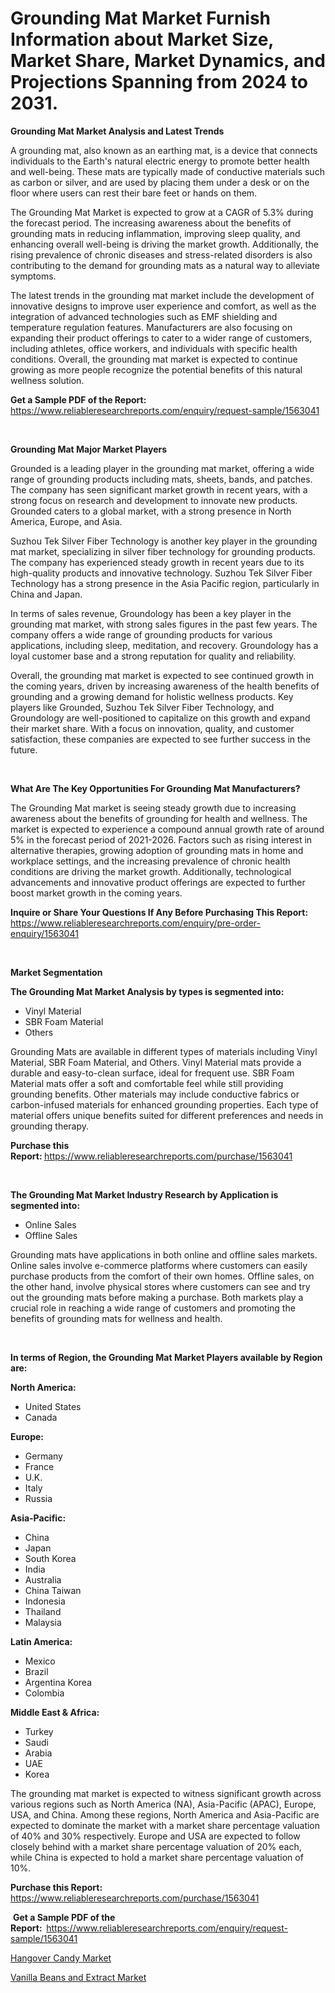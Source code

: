 <p><h1>Grounding Mat Market Furnish Information about Market Size, Market Share, Market Dynamics, and Projections Spanning from 2024 to 2031.</h1></p><p><strong>Grounding Mat Market Analysis and Latest Trends</strong></p>
<p><p>A grounding mat, also known as an earthing mat, is a device that connects individuals to the Earth's natural electric energy to promote better health and well-being. These mats are typically made of conductive materials such as carbon or silver, and are used by placing them under a desk or on the floor where users can rest their bare feet or hands on them.</p><p>The Grounding Mat Market is expected to grow at a CAGR of 5.3% during the forecast period. The increasing awareness about the benefits of grounding mats in reducing inflammation, improving sleep quality, and enhancing overall well-being is driving the market growth. Additionally, the rising prevalence of chronic diseases and stress-related disorders is also contributing to the demand for grounding mats as a natural way to alleviate symptoms.</p><p>The latest trends in the grounding mat market include the development of innovative designs to improve user experience and comfort, as well as the integration of advanced technologies such as EMF shielding and temperature regulation features. Manufacturers are also focusing on expanding their product offerings to cater to a wider range of customers, including athletes, office workers, and individuals with specific health conditions. Overall, the grounding mat market is expected to continue growing as more people recognize the potential benefits of this natural wellness solution.</p></p>
<p><strong>Get a Sample PDF of the Report:&nbsp;</strong> <a href="https://www.reliableresearchreports.com/enquiry/request-sample/1563041">https://www.reliableresearchreports.com/enquiry/request-sample/1563041</a></p>
<p>&nbsp;</p>
<p><strong>Grounding Mat Major Market Players</strong></p>
<p><p>Grounded is a leading player in the grounding mat market, offering a wide range of grounding products including mats, sheets, bands, and patches. The company has seen significant market growth in recent years, with a strong focus on research and development to innovate new products. Grounded caters to a global market, with a strong presence in North America, Europe, and Asia.</p><p>Suzhou Tek Silver Fiber Technology is another key player in the grounding mat market, specializing in silver fiber technology for grounding products. The company has experienced steady growth in recent years due to its high-quality products and innovative technology. Suzhou Tek Silver Fiber Technology has a strong presence in the Asia Pacific region, particularly in China and Japan.</p><p>In terms of sales revenue, Groundology has been a key player in the grounding mat market, with strong sales figures in the past few years. The company offers a wide range of grounding products for various applications, including sleep, meditation, and recovery. Groundology has a loyal customer base and a strong reputation for quality and reliability.</p><p>Overall, the grounding mat market is expected to see continued growth in the coming years, driven by increasing awareness of the health benefits of grounding and a growing demand for holistic wellness products. Key players like Grounded, Suzhou Tek Silver Fiber Technology, and Groundology are well-positioned to capitalize on this growth and expand their market share. With a focus on innovation, quality, and customer satisfaction, these companies are expected to see further success in the future.</p></p>
<p>&nbsp;</p>
<p><strong>What Are The Key Opportunities For Grounding Mat Manufacturers?</strong></p>
<p><p>The Grounding Mat market is seeing steady growth due to increasing awareness about the benefits of grounding for health and wellness. The market is expected to experience a compound annual growth rate of around 5% in the forecast period of 2021-2026. Factors such as rising interest in alternative therapies, growing adoption of grounding mats in home and workplace settings, and the increasing prevalence of chronic health conditions are driving the market growth. Additionally, technological advancements and innovative product offerings are expected to further boost market growth in the coming years.</p></p>
<p><strong>Inquire or Share Your Questions If Any Before Purchasing This Report:</strong> <a href="https://www.reliableresearchreports.com/enquiry/pre-order-enquiry/1563041">https://www.reliableresearchreports.com/enquiry/pre-order-enquiry/1563041</a></p>
<p>&nbsp;</p>
<p><strong>Market Segmentation</strong></p>
<p><strong>The Grounding Mat Market Analysis by types is segmented into:</strong></p>
<p><ul><li>Vinyl Material</li><li>SBR Foam Material</li><li>Others</li></ul></p>
<p><p>Grounding Mats are available in different types of materials including Vinyl Material, SBR Foam Material, and Others. Vinyl Material mats provide a durable and easy-to-clean surface, ideal for frequent use. SBR Foam Material mats offer a soft and comfortable feel while still providing grounding benefits. Other materials may include conductive fabrics or carbon-infused materials for enhanced grounding properties. Each type of material offers unique benefits suited for different preferences and needs in grounding therapy.</p></p>
<p><strong>Purchase this Report:&nbsp;</strong><a href="https://www.reliableresearchreports.com/purchase/1563041">https://www.reliableresearchreports.com/purchase/1563041</a></p>
<p>&nbsp;</p>
<p><strong>The Grounding Mat Market Industry Research by Application is segmented into:</strong></p>
<p><ul><li>Online Sales</li><li>Offline Sales</li></ul></p>
<p><p>Grounding mats have applications in both online and offline sales markets. Online sales involve e-commerce platforms where customers can easily purchase products from the comfort of their own homes. Offline sales, on the other hand, involve physical stores where customers can see and try out the grounding mats before making a purchase. Both markets play a crucial role in reaching a wide range of customers and promoting the benefits of grounding mats for wellness and health.</p></p>
<p>&nbsp;</p>
<p><strong>In terms of Region, the Grounding Mat Market Players available by Region are:</strong></p>
<p>
    <p> <strong> North America: </strong>
        <ul>
            <li>United States</li>
            <li>Canada</li>
        </ul>
        </p> 
    <p> <strong> Europe: </strong>
        <ul>
            <li>Germany</li>
            <li>France</li>
            <li>U.K.</li>
            <li>Italy</li>
            <li>Russia</li>
        </ul>
        </p> 
    <p> <strong> Asia-Pacific: </strong>
        <ul>
            <li>China</li>
            <li>Japan</li>
            <li>South Korea</li>
            <li>India</li>
            <li>Australia</li>
            <li>China Taiwan</li>
            <li>Indonesia</li>
            <li>Thailand</li>
            <li>Malaysia</li>
        </ul>
        </p> 
    <p> <strong> Latin America: </strong>
        <ul>
            <li>Mexico</li>
            <li>Brazil</li>
            <li>Argentina Korea</li>
            <li>Colombia</li>
        </ul>
        </p> 
    <p> <strong> Middle East & Africa: </strong>
        <ul>
            <li>Turkey</li>
            <li>Saudi</li>
            <li>Arabia</li>
            <li>UAE</li>
            <li>Korea</li>
        </ul>
    </p>
    </p>
<p><p>The grounding mat market is expected to witness significant growth across various regions such as North America (NA), Asia-Pacific (APAC), Europe, USA, and China. Among these regions, North America and Asia-Pacific are expected to dominate the market with a market share percentage valuation of 40% and 30% respectively. Europe and USA are expected to follow closely behind with a market share percentage valuation of 20% each, while China is expected to hold a market share percentage valuation of 10%.</p></p>
<p><strong>Purchase this Report: </strong><a href="https://www.reliableresearchreports.com/purchase/1563041">https://www.reliableresearchreports.com/purchase/1563041</a></p>
<p>&nbsp;<strong>Get a Sample PDF of the Report:&nbsp;&nbsp;</strong><a href="https://www.reliableresearchreports.com/enquiry/request-sample/1563041">https://www.reliableresearchreports.com/enquiry/request-sample/1563041</a></p>
<p><strong></strong></p>
<p><p><a href="https://github.com/Sherrillcrooksxa8i18ucf2m/Market-Research-Report-List-1/blob/main/hangover-candy-market.md">Hangover Candy Market</a></p><p><a href="https://summer-dogwood-3e9.notion.site/Vanilla-Beans-and-Extract-Market-Size-and-Growth-Market-Segmentation-Regional-and-Country-Breakdow-092dfa5b2a374e9f9427d6f69801ddcc">Vanilla Beans and Extract Market</a></p></p>